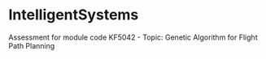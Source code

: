 # IntelligentSystems
Assessment for module code KF5042 - Topic: Genetic Algorithm for Flight Path Planning

